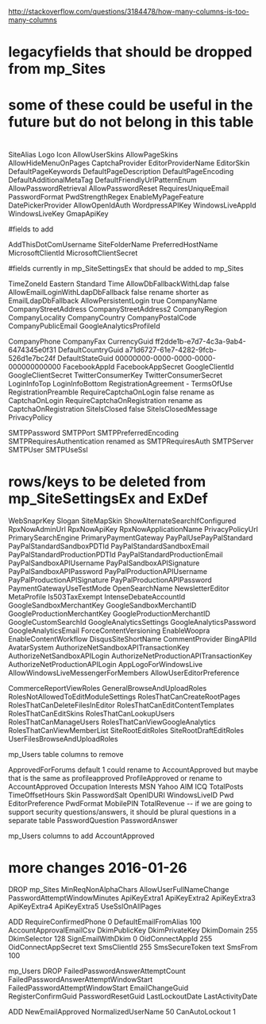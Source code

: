 
http://stackoverflow.com/questions/3184478/how-many-columns-is-too-many-columns



# legacyfields that should be dropped from mp_Sites
# some of these could be useful in the future but do not belong in this table
# 

SiteAlias
Logo
Icon
AllowUserSkins
AllowPageSkins
AllowHideMenuOnPages
CaptchaProvider
EditorProviderName
EditorSkin
DefaultPageKeywords
DefaultPageDescription
DefaultPageEncoding
DefaultAdditionalMetaTag
DefaultFriendlyUrlPatternEnum
AllowPasswordRetrieval
AllowPasswordReset
RequiresUniqueEmail
PasswordFormat
PwdStrengthRegex
EnableMyPageFeature
DatePickerProvider
AllowOpenIdAuth
WordpressAPIKey
WindowsLiveAppId
WindowsLiveKey
GmapApiKey


#fields to add
 
AddThisDotComUsername
SiteFolderName
PreferredHostName
MicrosoftClientId
MicrosoftClientSecret


#fields currently in mp_SiteSettingsEx that should be added to mp_Sites

TimeZoneId Eastern Standard Time
AllowDbFallbackWithLdap false
AllowEmailLoginWithLdapDbFallback false  rename shorter as EmailLdapDbFallback
AllowPersistentLogin true
CompanyName
CompanyStreetAddress
CompanyStreetAddress2
CompanyRegion
CompanyLocality
CompanyCountry
CompanyPostalCode 
CompanyPublicEmail
GoogleAnalyticsProfileId

CompanyPhone
CompanyFax
CurrencyGuid ff2dde1b-e7d7-4c3a-9ab4-6474345e0f31
DefaultCountryGuid a71d6727-61e7-4282-9fcb-526d1e7bc24f
DefaultStateGuid 00000000-0000-0000-0000-000000000000
FacebookAppId
FacebookAppSecret
GoogleClientId
GoogleClientSecret
TwitterConsumerKey
TwitterConsumerSecret
LoginInfoTop
LoginInfoBottom
RegistrationAgreement - TermsOfUse
RegistrationPreamble
RequireCaptchaOnLogin false rename as CaptchaOnLogin
RequireCaptchaOnRegistration rename as CaptchaOnRegistration
SiteIsClosed false
SiteIsClosedMessage
PrivacyPolicy

SMTPPassword
SMTPPort
SMTPPreferredEncoding
SMTPRequiresAuthentication renamed as SMTPRequiresAuth
SMTPServer
SMTPUser
SMTPUseSsl

# rows/keys to be deleted from mp_SiteSettingsEx and ExDef

WebSnaprKey 
Slogan
SiteMapSkin
ShowAlternateSearchIfConfigured
RpxNowAdminUrl 
RpxNowApiKey 
RpxNowApplicationName 
PrivacyPolicyUrl
PrimarySearchEngine
PrimaryPaymentGateway
PayPalUsePayPalStandard
PayPalStandardSandboxPDTId
PayPalStandardSandboxEmail
PayPalStandardProductionPDTId
PayPalStandardProductionEmail
PayPalSandboxAPIUsername
PayPalSandboxAPISignature
PayPalSandboxAPIPassword
PayPalProductionAPIUsername
PayPalProductionAPISignature
PayPalProductionAPIPassword
PaymentGatewayUseTestMode
OpenSearchName
NewsletterEditor
MetaProfile
Is503TaxExempt
IntenseDebateAccountId
GoogleSandboxMerchantKey
GoogleSandboxMerchantID
GoogleProductionMerchantKey
GoogleProductionMerchantID
GoogleCustomSearchId
GoogleAnalyticsSettings
GoogleAnalyticsPassword
GoogleAnalyticsEmail
ForceContentVersioning
EnableWoopra
EnableContentWorkflow
DisqusSiteShortName
CommentProvider
BingAPIId
AvatarSystem
AuthorizeNetSandboxAPITransactionKey
AuthorizeNetSandboxAPILogin
AuthorizeNetProductionAPITransactionKey
AuthorizeNetProductionAPILogin
AppLogoForWindowsLive
AllowWindowsLiveMessengerForMembers
AllowUserEditorPreference

CommerceReportViewRoles 
GeneralBrowseAndUploadRoles
RolesNotAllowedToEditModuleSettings
RolesThatCanCreateRootPages
RolesThatCanDeleteFilesInEditor
RolesThatCanEditContentTemplates
RolesThatCanEditSkins
RolesThatCanLookupUsers
RolesThatCanManageUsers
RolesThatCanViewGoogleAnalytics
RolesThatCanViewMemberList
SiteRootEditRoles
SiteRootDraftEditRoles
UserFilesBrowseAndUploadRoles


mp_Users table columns to remove

ApprovedForForums default 1 could rename to AccountApproved but maybe that is the same as profileapproved
ProfileApproved or rename to AccountApproved
Occupation
Interests
MSN
Yahoo
AIM
ICQ
TotalPosts
TimeOffsetHours
Skin
PasswordSalt
OpenIDURI
WindowsLiveID
Pwd
EditorPreference
PwdFormat
MobilePIN
TotalRevenue
-- if we are going to support security questions/answers, it should be plural questions in a separate table
PasswordQuestion
PasswordAnswer

mp_Users columns to add
AccountApproved


# more changes 2016-01-26

DROP mp_Sites
MinReqNonAlphaChars
AllowUserFullNameChange
PasswordAttemptWindowMinutes
ApiKeyExtra1
ApiKeyExtra2
ApiKeyExtra3
ApiKeyExtra4
ApiKeyExtra5
UseSslOnAllPages

ADD
RequireConfirmedPhone 0
DefaultEmailFromAlias 100
AccountApprovalEmailCsv
DkimPublicKey
DkimPrivateKey
DkimDomain 255
DkimSelector 128
SignEmailWithDkim 0
OidConnectAppId 255
OidConnectAppSecret text
SmsClientId 255
SmsSecureToken text
SmsFrom 100

mp_Users
DROP
FailedPasswordAnswerAttemptCount
FailedPasswordAnswerAttemptWindowStart
FailedPasswordAttemptWindowStart
EmailChangeGuid
RegisterConfirmGuid
PasswordResetGuid
LastLockoutDate
LastActivityDate

ADD
NewEmailApproved
NormalizedUserName 50
CanAutoLockout 1
